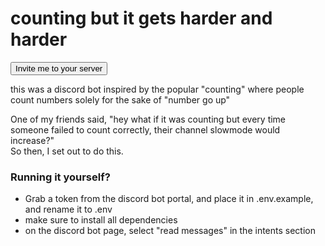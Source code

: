 # counting but it gets harder and harder

<a href="https://discord.com/oauth2/authorize?&client_id=1326208864814633093&scope=bot+applications.commands&permissions=8"><button>Invite me to your server</button></a>

this was a discord bot inspired by the popular "counting" where people count numbers solely for the sake of "number go up"

One of my friends said, "hey what if it was counting but every time someone failed to count correctly, their channel slowmode would increase?"<br>
So then, I set out to do this. <br>

### Running it yourself?
- Grab a token from the discord bot portal, and place it in .env.example, and rename it to .env
- make sure to install all dependencies
- on the discord bot page, select "read messages" in the intents section